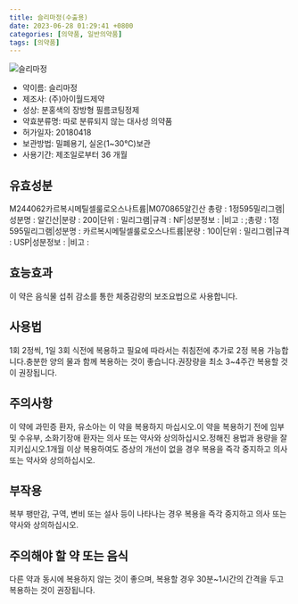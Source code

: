 ```yaml
---
title: 슬리마정(수출용)
date: 2023-06-28 01:29:41 +0800
categories: [의약품, 일반의약품]
tags: [의약품]
---
```

![슬리마정](https://nedrug.mfds.go.kr/pbp/cmn/itemImageDownload/1N4wuy1lBAb)

- 약이름: 슬리마정
- 제조사: (주)아이월드제약
- 성상: 분홍색의 장방형 필름코팅정제
- 약효분류명: 따로 분류되지 않는 대사성 의약품
- 허가일자: 20180418
- 보관방법: 밀폐용기, 실온(1~30℃)보관
- 사용기간: 제조일로부터 36 개월
## 유효성분
M244062카르복시메틸셀룰로오스나트륨|M070865알긴산
총량 : 1정595밀리그램|성분명 : 알긴산|분량 : 200|단위 : 밀리그램|규격 : NF|성분정보 : |비고 : ;총량 : 1정595밀리그램|성분명 : 카르복시메틸셀룰로오스나트륨|분량 : 100|단위 : 밀리그램|규격 : USP|성분정보 : |비고 :
## 효능효과
이 약은 음식물 섭취 감소를 통한 체중감량의 보조요법으로 사용합니다.
## 사용법
1회 2정씩, 1일 3회 식전에 복용하고 필요에 따라서는 취침전에 추가로 2정 복용 가능합니다.충분한 양의 물과 함께 복용하는 것이 좋습니다.권장량을 최소 3~4주간 복용할 것이 권장됩니다.
## 주의사항
이 약에 과민증 환자, 유소아는 이 약을 복용하지 마십시오.이 약을 복용하기 전에 임부 및 수유부, 소화기장애 환자는 의사 또는 약사와 상의하십시오.정해진 용법과 용량을 잘 지키십시오.1개월 이상 복용하여도 증상의 개선이 없을 경우 복용을 즉각 중지하고 의사 또는 약사와 상의하십시오.
## 부작용
복부 팽만감, 구역, 변비 또는 설사 등이 나타나는 경우 복용을 즉각 중지하고 의사 또는 약사와 상의하십시오.
## 주의해야 할 약 또는 음식
다른 약과 동시에 복용하지 않는 것이 좋으며, 복용할 경우 30분~1시간의 간격을 두고 복용하는 것이 권장됩니다.

